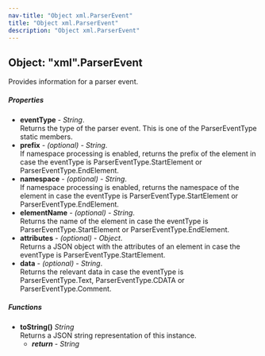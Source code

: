 ```yaml
---
nav-title: "Object xml.ParserEvent"
title: "Object xml.ParserEvent"
description: "Object xml.ParserEvent"
---
```

## Object: "xml".ParserEvent  
Provides information for a parser event.

##### Properties
 - **eventType** - _String_.    
  Returns the type of the parser event. This is one of the ParserEventType static members.
 - **prefix** - _(optional)_ - _String_.    
  If namespace processing is enabled, returns the prefix of the element in case the eventType is ParserEventType.StartElement or ParserEventType.EndElement.
 - **namespace** - _(optional)_ - _String_.    
  If namespace processing is enabled, returns the namespace of the element in case the eventType is ParserEventType.StartElement or ParserEventType.EndElement.
 - **elementName** - _(optional)_ - _String_.    
  Returns the name of the element in case the eventType is ParserEventType.StartElement or ParserEventType.EndElement.
 - **attributes** - _(optional)_ - _Object_.    
  Returns a JSON object with the attributes of an element in case the eventType is ParserEventType.StartElement.
 - **data** - _(optional)_ - _String_.    
  Returns the relevant data in case the eventType is ParserEventType.Text, ParserEventType.CDATA or ParserEventType.Comment.

##### Functions
 - **toString()** _String_  
     Returns a JSON string representation of this instance.
   - _**return**_ - _String_